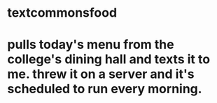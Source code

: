 # textcommonsfood
# pulls today's menu from the college's dining hall and texts it to me. threw it on a server and it's scheduled to run every morning.
